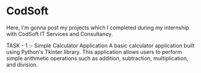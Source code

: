 # CodSoft
Here, I'm gonna post my projects which I completed during my internship with CodSoft IT Services and Consultancy.

TASK - 1 :-
Simple Calculator Application
A basic calculator application built using Python's Tkinter library. This application allows users to perform simple arithmetic operations such as addition, subtraction, multiplication, and division.
